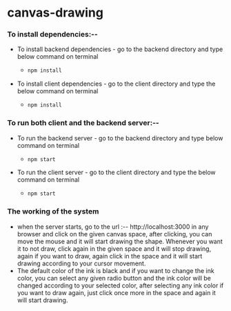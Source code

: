# canvas-drawing



### To install dependencies:--

- To install backend dependencies - go to the backend directory and type below command on terminal

  - ```bash
    npm install
    ```

- To install client dependencies - go to the client directory and type the below command on terminal

  - ```bash
    npm install
    ```

### To run both client and the backend server:--

- To run the backend server - go to the backend directory and type below command on terminal

  - ```bash
    npm start
    ```

- To run the client server - go to the client directory and type the below command on terminal

  - ```bash
    npm start
    ```



### The working of the system

- when the server starts, go to the url :-- http://localhost:3000 in any browser and click on the given canvas space, after clicking, you can move the mouse and it will start drawing the shape. Whenever you want it to not draw, click again in the given space and it will stop drawing, again if you want to draw, again click in the space and it will start drawing according to your cursor movement.
- The default color of the ink is black and if you want to change the ink color, you can select any given radio button and the ink color will be changed according to your selected color, after selecting any ink color if you want to draw again, just click once more in the space and again it will start drawing.